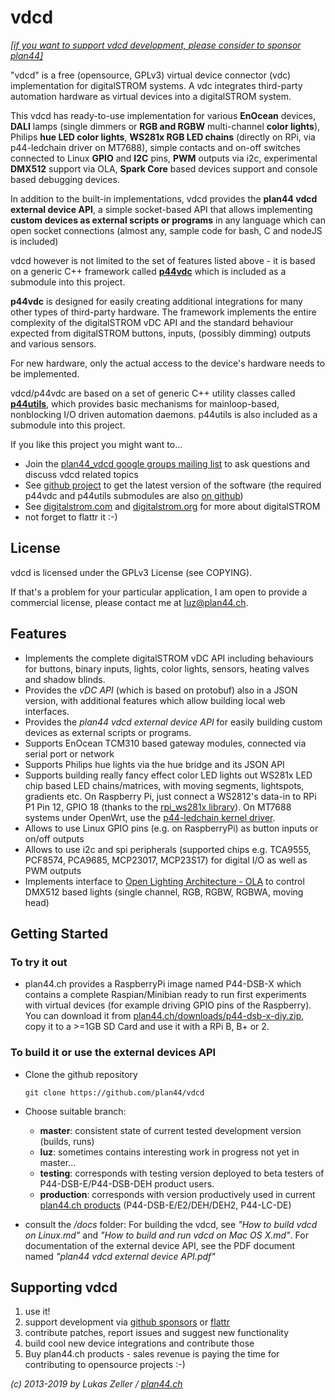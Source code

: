 
vdcd
====

*[[if you want to support vdcd development, please consider to sponsor plan44]](https://github.com/sponsors/plan44)* 

"vdcd" is a free (opensource, GPLv3) virtual device connector (vdc) implementation for digitalSTROM systems.
A vdc integrates third-party automation hardware as virtual devices into a digitalSTROM system.

This vdcd has ready-to-use implementation for various **EnOcean** devices, **DALI** lamps (single dimmers or **RGB and RGBW** multi-channel **color lights**), Philips **hue LED color lights**,
**WS281x RGB LED chains** (directly on RPi, via p44-ledchain driver on MT7688), simple contacts and on-off switches connected to Linux **GPIO** and **I2C** pins, **PWM** outputs via i2c, experimental **DMX512** support via OLA, **Spark Core** based devices support and console based debugging devices.

In addition to the built-in implementations, vdcd provides the **plan44 vdcd external device API**, a simple socket-based API that allows implementing **custom devices as external scripts or programs** in any language which can open socket connections (almost any, sample code for bash, C and nodeJS is included)

vdcd however is not limited to the set of features listed above - it is based on a generic C++ framework called [**p44vdc**](https://github.com/plan44/p44vdc) which is included as a submodule into this project.

**p44vdc** is designed for easily creating additional integrations for many other types of third-party hardware. The framework implements the entire complexity of the digitalSTROM vDC API and the standard behaviour expected from digitalSTROM buttons, inputs, (possibly dimming) outputs and various sensors.

For new hardware, only the actual access to the device's hardware needs to be implemented.

vdcd/p44vdc are based on a set of generic C++ utility classes called [**p44utils**](https://github.com/plan44/p44utils), which provides basic mechanisms for mainloop-based, nonblocking I/O driven automation daemons. p44utils is also included as a submodule into this project.


If you like this project you might want to...

- Join the [plan44_vdcd google groups mailing list](https://groups.google.com/forum/#!forum/plan44_vdcd) to ask questions and discuss vdcd related topics
- See [github project](https://github.com/plan44/vdcd) to get the latest version of the software (the required p44vdc and p44utils submodules are also [on github](https://github.com/plan44))
- See [digitalstrom.com](http://www.digitalstrom.com) and [digitalstrom.org](http://www.digitalstrom.org) for more about digitalSTROM
- not forget to flattr it :-)


License
-------

vdcd is licensed under the GPLv3 License (see COPYING).

If that's a problem for your particular application, I am open to provide a commercial license, please contact me at [luz@plan44.ch](mailto:luz@plan44.ch).


Features
--------
- Implements the complete digitalSTROM vDC API including behaviours for buttons, binary inputs, lights, color lights, sensors, heating valves and shadow blinds.
- Provides the *vDC API* (which is based on protobuf) also in a JSON version, with additional features which allow building local web interfaces.
- Provides the *plan44 vdcd external device API* for easily building custom devices as external scripts or programs.
- Supports EnOcean TCM310 based gateway modules, connected via serial port or network
- Supports Philips hue lights via the hue bridge and its JSON API
- Supports building really fancy effect color LED lights out WS281x LED chip based LED chains/matrices, with moving segments, lightspots, gradients etc.
  On Raspberry Pi, just connect a WS2812's data-in to RPi P1 Pin 12, GPIO 18 (thanks to the [rpi_ws281x library](https://github.com/richardghirst/rpi_ws281x.git)).
  On MT7688 systems under OpenWrt, use the [p44-ledchain kernel driver](https://github.com/plan44/plan44-feed/tree/master/p44-ledchain). 
- Allows to use Linux GPIO pins (e.g. on RaspberryPi) as button inputs or on/off outputs
- Allows to use i2c and spi peripherals (supported chips e.g. TCA9555, PCF8574, PCA9685, MCP23017, MCP23S17) for digital I/O as well as PWM outputs
- Implements interface to [Open Lighting Architecture - OLA](http://www.openlighting.org/) to control DMX512 based lights (single channel, RGB, RGBW, RGBWA, moving head)

Getting Started
---------------

### To try it out

- plan44.ch provides a RaspberryPi image named P44-DSB-X which contains a complete Raspian/Minibian ready to run first experiments with virtual devices (for example driving GPIO pins of the Raspberry). You can download it from [plan44.ch/downloads/p44-dsb-x-diy.zip](https://plan44.ch/downloads/p44-dsb-x-diy.zip), copy it to a >=1GB SD Card and use it with a RPi B, B+ or 2.

### To build it or use the external devices API

- Clone the github repository

    `git clone https://github.com/plan44/vdcd`

- Choose suitable branch:
  - **master**: consistent state of current tested development version (builds, runs)
  - **luz**: sometimes contains interesting work in progress not yet in master...
  - **testing**: corresponds with testing version deployed to beta testers of P44-DSB-E/P44-DSB-DEH product users.
  - **production**: corresponds with version productively used in current [plan44.ch products](https://plan44.ch/automation/digitalstrom.php) (P44-DSB-E/E2/DEH/DEH2, P44-LC-DE)

- consult the */docs* folder: For building the vdcd, see *"How to build vdcd on Linux.md"* and *"How to build and run vdcd on Mac OS X.md"*. For documentation of the external device API, see the PDF document named *"plan44 vdcd external device API.pdf"*


Supporting vdcd
---------------

1. use it!
2. support development via [github sponsors](https://github.com/sponsors/plan44) or [flattr](https://flattr.com/@luz)
3. contribute patches, report issues and suggest new functionality
4. build cool new device integrations and contribute those
5. Buy plan44.ch products - sales revenue is paying the time for contributing to opensource projects :-)

*(c) 2013-2019 by Lukas Zeller / [plan44.ch](http://www.plan44.ch/automation)*







